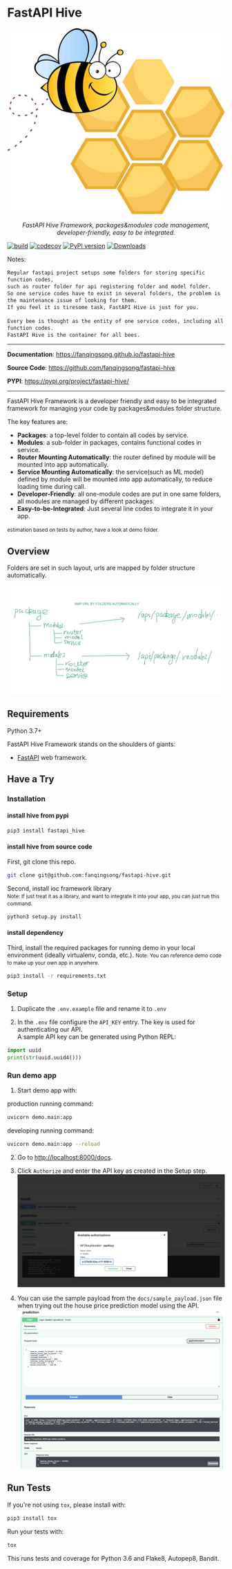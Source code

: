 # FastAPI Hive

![architecture](img/hive.jpg)

<p align="center">
    <em>FastAPI Hive Framework, packages&modules code management, developer-friendly, easy to be integrated.</em>
</p>


[![build](https://github.com/fanqingsong/fastapi-hive/workflows/pytest_flake8/badge.svg)](https://github.com/fanqingsong/fastapi-hive/actions)
[![codecov](https://codecov.io/gh/fanqingsong/fastapi-hive/branch/master/graph/badge.svg)](https://codecov.io/gh/fanqingsong/fastapi-hive)
[![PyPI version](https://badge.fury.io/py/fastapi-hive.svg)](https://badge.fury.io/py/fastapi-hive)
[![Downloads](https://pepy.tech/badge/fastapi-hive)](https://pepy.tech/project/fastapi-hive)


Notes:

```text
Regular fastapi project setups some folders for storing specific function codes, 
such as router folder for api registering folder and model folder.
So one service codes have to exist in several folders, the problem is the maintenance issue of looking for them.
If you feel it is tiresome task, FastAPI Hive is just for you.

Every bee is thought as the entity of one service codes, including all function codes.
FastAPI Hive is the container for all bees.  
```


---

**Documentation**: <a href="https://fanqingsong.github.io/fastapi-hive" target="_blank">https://fanqingsong.github.io/fastapi-hive</a>

**Source Code**: <a href="https://github.com/fanqingsong/fastapi-hive" target="_blank">https://github.com/fanqingsong/fastapi-hive</a>

**PYPI**: <a href="https://pypi.org/project/fastapi-hive/" target="_blank">https://pypi.org/project/fastapi-hive/</a>

---

FastAPI Hive Framework is a developer friendly and easy to be integrated framework for managing your code by packages&modules folder structure.

The key features are:

* **Packages**: a top-level folder to contain all codes by service. 
* **Modules**: a sub-folder in packages, contains functional codes in service.
* **Router Mounting Automatically**: the router defined by module will be mounted into app automatically.
* **Service Mounting Automatically**: the service(such as ML model) defined by module will be mounted into app automatically, to reduce loading time during call.
* **Developer-Friendly**: all one-module codes are put in one same folders, all modules are managed by different packages.
* **Easy-to-be-Integrated**: Just several line codes to integrate it in your app.

<small>estimation based on tests by author, have a look at demo folder.</small>

## Overview

Folders are set in such layout, urls are mapped by folder structure automatically.

![architecture](img/url_by_folder.png)

## Requirements

Python 3.7+

FastAPI Hive Framework stands on the shoulders of giants:

* <a href="https://fastapi.tiangolo.com/" class="external-link" target="_blank">FastAPI</a> web framework.

## Have a Try

### Installation 

#### install hive from pypi

```bash
pip3 install fastapi_hive
```

#### install hive from source code

First, git clone this repo.

```bash
git clone git@github.com:fanqingsong/fastapi-hive.git
```

Second, install ioc framework library<br/>
<small>Note: If just treat it as a library, and want to integrate it into your app, you can just run this command. </small>

```bash
python3 setup.py install
```

#### install dependency

Third, install the required packages for running demo in your local environment (ideally virtualenv, conda, etc.).
<small>Note: You can reference demo code to make up your own app in anywhere. </small>

```bash
pip3 install -r requirements.txt
``` 


### Setup
1. Duplicate the `.env.example` file and rename it to `.env` 


2. In the `.env` file configure the `API_KEY` entry. The key is used for authenticating our API. <br>
   A sample API key can be generated using Python REPL:
```python
import uuid
print(str(uuid.uuid4()))
```

### Run demo app

1. Start demo app with: 

production running command:

```bash
uvicorn demo.main:app
```

developing running command:
```bash
uvicorn demo.main:app --reload
```

2. Go to [http://localhost:8000/docs](http://localhost:8000/docs).
   
3. Click `Authorize` and enter the API key as created in the Setup step.
![Authroization](img/authorize.png)
   
4. You can use the sample payload from the `docs/sample_payload.json` file when trying out the house price prediction model using the API.
   ![Prediction with example payload](img/sample_payload.png)

## Run Tests

If you're not using `tox`, please install with:
```bash
pip3 install tox
```

Run your tests with: 
```bash
tox
```

This runs tests and coverage for Python 3.6 and Flake8, Autopep8, Bandit.


